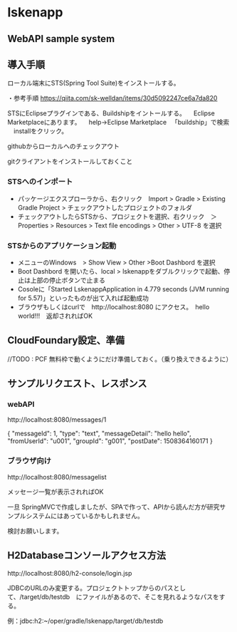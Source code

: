 # lskenapp

## WebAPI sample system

## 導入手順 

ローカル端末にSTS(Spring Tool Suite)をインストールする。

・参考手順
https://qiita.com/sk-welldan/items/30d5092247ce6a7da820


STSにEclipseプラグインである、Buildshipをイントールする。
　Eclipse Marketplaceにあります。
　help→Eclipse Marketplace
　「buildship」で検索
　installをクリック。

githubからローカルへのチェックアウト

gitクライアントをインストールしておくこと

### STSへのインポート 
-  パッケージエクスプローラから、右クリック　Import > Gradle > Existing Gradle Project > チェックアウトしたプロジェクトのフォルダ
-  チェックアウトしたらSTSから、プロジェクトを選択、右クリック　＞　Properties > Resources > Text file encodings > Other > UTF-8 を選択

### STSからのアプリケーション起動　

- メニューのWindows　> Show View > Other >Boot Dashbord を選択
- Boot Dashbord を開いたら、local > lskenappをダブルクリックで起動、停止は上部の停止ボタンで止まる
- Cosoleに「Started LskenappApplication in 4.779 seconds (JVM running for 5.57)」といったものが出て入れば起動成功
- ブラウザもしくはcurlで　http://localhost:8080 にアクセス。　hello world!!!　返却されればOK


## CloudFoundary設定、準備

//TODO : PCF 無料枠で動くようにだけ準備しておく。（乗り換えできるように） 


## サンプルリクエスト、レスポンス 

### webAPI 

http://localhost:8080/messages/1

{
"messageId": 1,
"type": "text",
"messageDetail": "hello hello",
"fromUserId": "u001",
"groupId": "g001",
"postDate": 1508364160171
}

### ブラウザ向け

http://localhost:8080/messagelist

メッセージ一覧が表示されればOK

一旦 SpringMVCで作成しましたが、SPAで作って、APIから読んだ方が研究サンプルシステムにはあっているかもしれません。

検討お願いします。

## H2Databaseコンソールアクセス方法 

http://localhost:8080/h2-console/login.jsp

JDBCのURLのみ変更する。プロジェクトトップからのパスとして、/target/db/testdb　にファイルがあるので、そこを見れるようなパスをする。

例：jdbc:h2:~/oper/gradle/lskenapp/target/db/testdb
